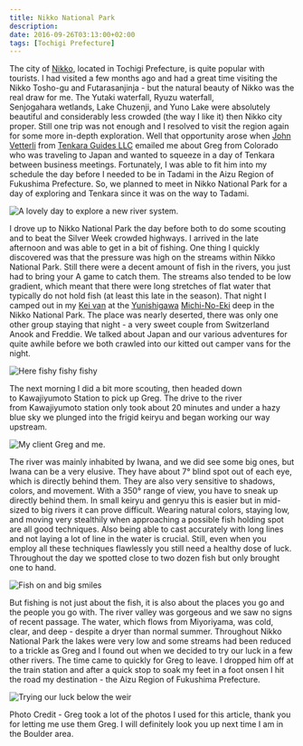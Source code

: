 ```yaml
---
title: Nikko National Park
description:
date: 2016-09-26T03:13:00+02:00
tags: [Tochigi Prefecture]
---
```

<div class=“text-lg m-2”>
<p class="mb-2">The city of <a href="https://www.fallfishtenkara.com/nikko/" target="_blank" rel="noopener noreferrer" class="text-red-500 hover:bg-red-500 hover:text-white">Nikko</a>, located in Tochigi Prefecture, is quite popular with tourists. I had visited a few months ago and had a great time visiting the Nikko Tosho-gu and Futarasanjinja - but the natural beauty of Nikko was the real draw for me. The Yutaki waterfall, Ryuzu waterfall, Senjogahara wetlands, Lake Chuzenji, and Yuno Lake were absolutely beautiful and considerably less crowded (the way I like it) then Nikko city proper. Still one trip was not enough and I resolved to visit the region again for some more in-depth exploration. Well that opportunity arose when <a href="https://tenkaraguides.com/guides/" target="_blank" rel="noopener noreferrer" class="text-red-500 hover:bg-red-500 hover:text-white">John Vetterli</a> from <a href="https://tenkaraguides.com" target="_blank" rel="noopener noreferrer" class="text-red-500 hover:bg-red-500 hover:text-white">Tenkara Guides LLC</a> emailed me about Greg from Colorado who was traveling to Japan and wanted to squeeze in a day of Tenkara between business meetings. Fortunately, I was able to fit him into my schedule the day before I needed to be in Tadami in the Aizu Region of Fukushima Prefecture. So, we planned to meet in Nikko National Park for a day of exploring and Tenkara since it was on the way to Tadami.</p>

<img class="w-8/12 rounded-lg shadow-lg mx-auto" src="https://fallfish-tenkara-images.s3-us-west-1.amazonaws.com/FfT+-+Nikko+National+Park/nikko+national+park-tochigi+prefecture-tenkara-iwana-yamame-kebari-fly+fishing-nice+day.JPG" alt="A lovely day to explore a new river system." />

<p class="mt-2 mb-2">I drove up to Nikko National Park the day before both to do some scouting and to beat the Silver Week crowded highways. I arrived in the late afternoon and was able to get in a bit of fishing. One thing I quickly discovered was that the pressure was high on the streams within Nikko National Park. Still there were a decent amount of fish in the rivers, you just had to bring your A game to catch them. The streams also tended to be low gradient, which meant that there were long stretches of flat water that typically do not hold fish (at least this late in the season). That night I camped out in my <a href="https://www.fallfishtenkara.com/custom-camper-van/" target="_blank" rel="noopener noreferrer" class="text-red-500 hover:bg-red-500 hover:text-white">Kei van</a> at the <a href="https://www.michi-no-eki.jp/michinoeki/tochigi/yunishigawa/?language=1" target="_blank" rel="noopener noreferrer" class="text-red-500 hover:bg-red-500 hover:text-white">Yunishigawa</a> <a href="https://www.fallfishtenkara.com/michi-no-eki/" target="_blank" rel="noopener noreferrer" class="text-red-500 hover:bg-red-500 hover:text-white">Michi-No-Eki</a> deep in the Nikko National Park. The place was nearly deserted, there was only one other group staying that night - a very sweet couple from Switzerland Anook and Freddie. We talked about Japan and our various adventures for quite awhile before we both crawled into our kitted out camper vans for the night.</p>

<img class="w-8/12 rounded-lg shadow-lg mx-auto" src="https://fallfish-tenkara-images.s3-us-west-1.amazonaws.com/FfT+-+Nikko+National+Park/nikko+national+park-tochigi+prefecture-tenkara-iwana-yamame-kebari-fly+fishing-stalking.jpg" alt="Here fishy fishy fishy" />

<p class="mt-2 mb-2">The next morning I did a bit more scouting, then headed down to Kawajiyumoto Station to pick up Greg. The drive to the river from Kawajiyumoto station only took about 20 minutes and under a hazy blue sky we plunged into the frigid keiryu and began working our way upstream.</p>

<img class="w-8/12 rounded-lg shadow-lg mx-auto" src="https://fallfish-tenkara-images.s3-us-west-1.amazonaws.com/FfT+-+Nikko+National+Park/nikko+national+park-tochigi+prefecture-tenkara-iwana-yamame-kebari-fly+fishing-greg+and+isaac.JPG" alt="My client Greg and me." />

<p class="mt-2 mb-2">The river was mainly inhabited by Iwana, and we did see some big ones, but Iwana can be a very elusive. They have about 7° blind spot out of each eye, which is directly behind them. They are also very sensitive to shadows, colors, and movement. With a 350° range of view, you have to sneak up directly behind them. In small keiryu and genryu this is easier but in mid-sized to big rivers it can prove difficult. Wearing natural colors, staying low, and moving very stealthily when approaching a possible fish holding spot are all good techniques. Also being able to cast accurately with long lines and not laying a lot of line in the water is crucial. Still, even when you employ all these techniques flawlessly you still need a healthy dose of luck. Throughout the day we spotted close to two dozen fish but only brought one to hand.</p>

<img class="w-8/12 rounded-lg shadow-lg mx-auto" src="https://fallfish-tenkara-images.s3-us-west-1.amazonaws.com/FfT+-+Nikko+National+Park/nikko+national+park-tochigi+prefecture-tenkara-iwana-yamame-kebari-fly+fishing-fish+on.JPG" alt="Fish on and big smiles" />

<p class="mt-2 mb-2">But fishing is not just about the fish, it is also about the places you go and the people you go with. The river valley was gorgeous and we saw no signs of recent passage. The water, which flows from Miyoriyama, was cold, clear, and deep - despite a dryer than normal summer. Throughout Nikko National Park the lakes were very low and some streams had been reduced to a trickle as Greg and I found out when we decided to try our luck in a few other rivers. The time came to quickly for Greg to leave. I dropped him off at the train station and after a quick stop to soak my feet in a foot onsen I hit the road my destination - the Aizu Region of Fukushima Prefecture.</p>

<div class="w-8/12 mx-auto">
<img class="rounded-lg shadow-lg" src="https://fallfish-tenkara-images.s3-us-west-1.amazonaws.com/FfT+-+Nikko+National+Park/nikko+national+park-tochigi+prefecture-tenkara-iwana-yamame-kebari-fly+fishing-weir.jpg" alt="Trying our luck below the weir" />
<p class="italic text-center">Photo Credit - Greg took a lot of the photos I used for this article, thank you for letting me use them Greg. I will definitely look you up next time I am in the Boulder area.</p>
</div>
</div>